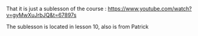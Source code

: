 That it is just a sublesson of the course : https://www.youtube.com/watch?v=gyMwXuJrbJQ&t=67897s

The sublesson is located in lesson 10, also is from Patrick